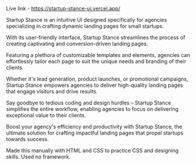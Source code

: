 Live link - https://startup-stance-ui.vercel.app/

Startup Stance is an intuitive UI designed specifically for agencies specializing in crafting dynamic landing pages for small startups.

With its user-friendly interface, Startup Stance streamlines the process of creating captivating and conversion-driven landing pages.

Featuring a plethora of customizable templates and elements, agencies can effortlessly tailor each page to suit the unique needs and branding of their clients.

Whether it's lead generation, product launches, or promotional campaigns, Startup Stance empowers agencies to deliver high-quality landing pages that engage visitors and drive results.

Say goodbye to tedious coding and design hurdles – Startup Stance simplifies the entire workflow, enabling agencies to focus on delivering exceptional value to their clients.

Boost your agency's efficiency and productivity with Startup Stance, the ultimate solution for crafting impactful landing pages that propel startups towards success.

Made this manually with HTML and CSS to practice CSS and designing skills. Used no framework.
